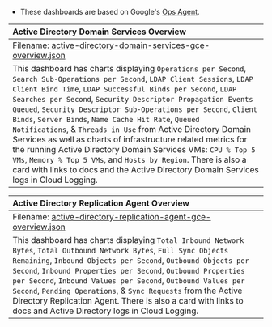 - These dashboards are based on Google's [Ops Agent](https://cloud.google.com/stackdriver/docs/solutions/agents/ops-agent).

|Active Directory Domain Services Overview|
|:------------------|
|Filename: [active-directory-domain-services-gce-overview.json](active-directory-domain-services-gce-overview.json)|
|This dashboard has charts displaying `Operations per Second`, `Search Sub-Operations per Second`, `LDAP Client Sessions`, `LDAP Client Bind Time`, `LDAP Successful Binds per Second`, `LDAP Searches per Second`, `Security Descriptor Propagation Events Queued`, `Security Descriptor Sub-Operations per Second`, `Client Binds`, `Server Binds`, `Name Cache Hit Rate`, `Queued Notifications`, & `Threads in Use` from Active Directory Domain Services as well as charts of infrastructure related metrics for the running Active Directory Domain Services VMs: `CPU % Top 5 VMs`, `Memory % Top 5 VMs`, and `Hosts by Region`. There is also a card with links to docs and the Active Directory Domain Services logs in Cloud Logging.|

|Active Directory Replication Agent Overview|
|:------------------|
|Filename: [active-directory-replication-agent-gce-overview.json](active-directory-replication-agent-gce-overview.json)|
|This dashboard has charts displaying `Total Inbound Network Bytes`, `Total Outbound Network Bytes`, `Full Sync Objects Remaining`, `Inbound Objects per Second`, `Outbound Objects per Second`, `Inbound Properties per Second`, `Outbound Properties per Second`, `Inbound Values per Second`, `Outbound Values per Second`, `Pending Operations`, & `Sync Requests` from the Active Directory Replication Agent. There is also a card with links to docs and Active Directory logs in Cloud Logging.|
